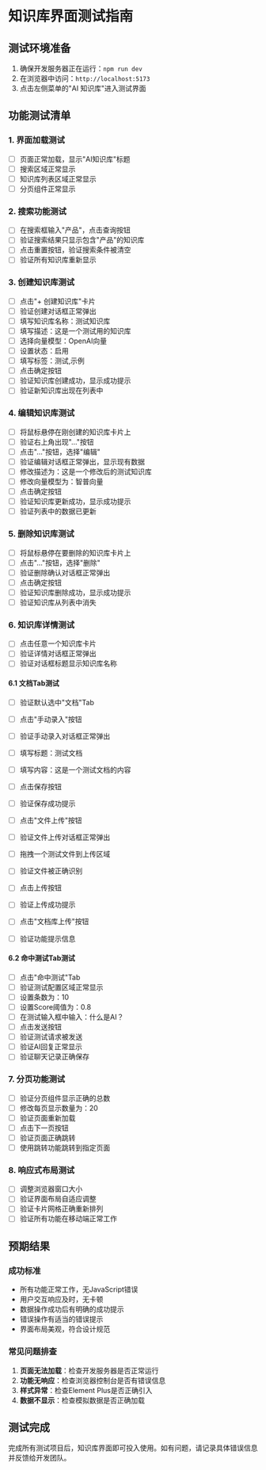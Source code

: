 # 知识库界面测试指南

## 测试环境准备

1. 确保开发服务器正在运行：`npm run dev`
2. 在浏览器中访问：`http://localhost:5173`
3. 点击左侧菜单的"AI 知识库"进入测试界面

## 功能测试清单

### 1. 界面加载测试
- [ ] 页面正常加载，显示"AI知识库"标题
- [ ] 搜索区域正常显示
- [ ] 知识库列表区域正常显示
- [ ] 分页组件正常显示

### 2. 搜索功能测试
- [ ] 在搜索框输入"产品"，点击查询按钮
- [ ] 验证搜索结果只显示包含"产品"的知识库
- [ ] 点击重置按钮，验证搜索条件被清空
- [ ] 验证所有知识库重新显示

### 3. 创建知识库测试
- [ ] 点击"+ 创建知识库"卡片
- [ ] 验证创建对话框正常弹出
- [ ] 填写知识库名称：测试知识库
- [ ] 填写描述：这是一个测试用的知识库
- [ ] 选择向量模型：OpenAI向量
- [ ] 设置状态：启用
- [ ] 填写标签：测试,示例
- [ ] 点击确定按钮
- [ ] 验证知识库创建成功，显示成功提示
- [ ] 验证新知识库出现在列表中

### 4. 编辑知识库测试
- [ ] 将鼠标悬停在刚创建的知识库卡片上
- [ ] 验证右上角出现"..."按钮
- [ ] 点击"..."按钮，选择"编辑"
- [ ] 验证编辑对话框正常弹出，显示现有数据
- [ ] 修改描述为：这是一个修改后的测试知识库
- [ ] 修改向量模型为：智普向量
- [ ] 点击确定按钮
- [ ] 验证知识库更新成功，显示成功提示
- [ ] 验证列表中的数据已更新

### 5. 删除知识库测试
- [ ] 将鼠标悬停在要删除的知识库卡片上
- [ ] 点击"..."按钮，选择"删除"
- [ ] 验证删除确认对话框正常弹出
- [ ] 点击确定按钮
- [ ] 验证知识库删除成功，显示成功提示
- [ ] 验证知识库从列表中消失

### 6. 知识库详情测试
- [ ] 点击任意一个知识库卡片
- [ ] 验证详情对话框正常弹出
- [ ] 验证对话框标题显示知识库名称

#### 6.1 文档Tab测试
- [ ] 验证默认选中"文档"Tab
- [ ] 点击"手动录入"按钮
- [ ] 验证手动录入对话框正常弹出
- [ ] 填写标题：测试文档
- [ ] 填写内容：这是一个测试文档的内容
- [ ] 点击保存按钮
- [ ] 验证保存成功提示

- [ ] 点击"文件上传"按钮
- [ ] 验证文件上传对话框正常弹出
- [ ] 拖拽一个测试文件到上传区域
- [ ] 验证文件被正确识别
- [ ] 点击上传按钮
- [ ] 验证上传成功提示

- [ ] 点击"文档库上传"按钮
- [ ] 验证功能提示信息

#### 6.2 命中测试Tab测试
- [ ] 点击"命中测试"Tab
- [ ] 验证测试配置区域正常显示
- [ ] 设置条数为：10
- [ ] 设置Score阈值为：0.8
- [ ] 在测试输入框中输入：什么是AI？
- [ ] 点击发送按钮
- [ ] 验证测试请求被发送
- [ ] 验证AI回复正常显示
- [ ] 验证聊天记录正确保存

### 7. 分页功能测试
- [ ] 验证分页组件显示正确的总数
- [ ] 修改每页显示数量为：20
- [ ] 验证页面重新加载
- [ ] 点击下一页按钮
- [ ] 验证页面正确跳转
- [ ] 使用跳转功能跳转到指定页面

### 8. 响应式布局测试
- [ ] 调整浏览器窗口大小
- [ ] 验证界面布局自适应调整
- [ ] 验证卡片网格正确重新排列
- [ ] 验证所有功能在移动端正常工作

## 预期结果

### 成功标准
- 所有功能正常工作，无JavaScript错误
- 用户交互响应及时，无卡顿
- 数据操作成功后有明确的成功提示
- 错误操作有适当的错误提示
- 界面布局美观，符合设计规范

### 常见问题排查
1. **页面无法加载**：检查开发服务器是否正常运行
2. **功能无响应**：检查浏览器控制台是否有错误信息
3. **样式异常**：检查Element Plus是否正确引入
4. **数据不显示**：检查模拟数据是否正确加载

## 测试完成

完成所有测试项目后，知识库界面即可投入使用。如有问题，请记录具体错误信息并反馈给开发团队。 